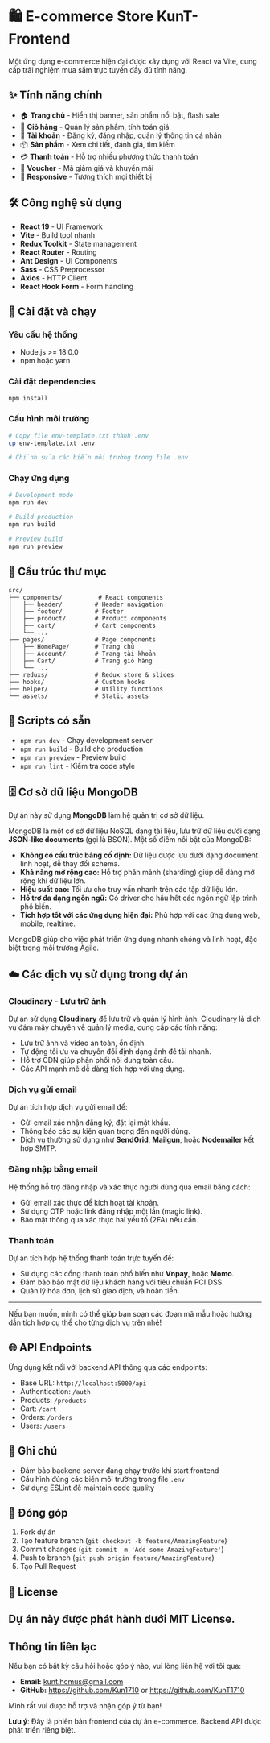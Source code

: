 # 🛍️ E-commerce Store KunT- Frontend

Một ứng dụng e-commerce hiện đại được xây dựng với React và Vite, cung cấp trải nghiệm mua sắm trực tuyến đầy đủ tính năng.

## ✨ Tính năng chính

- 🏠 **Trang chủ** - Hiển thị banner, sản phẩm nổi bật, flash sale
- 🛒 **Giỏ hàng** - Quản lý sản phẩm, tính toán giá
- 👤 **Tài khoản** - Đăng ký, đăng nhập, quản lý thông tin cá nhân
- 📦 **Sản phẩm** - Xem chi tiết, đánh giá, tìm kiếm
- 💳 **Thanh toán** - Hỗ trợ nhiều phương thức thanh toán
- 🎫 **Voucher** - Mã giảm giá và khuyến mãi
- 📱 **Responsive** - Tương thích mọi thiết bị

## 🛠️ Công nghệ sử dụng

- **React 19** - UI Framework
- **Vite** - Build tool nhanh
- **Redux Toolkit** - State management
- **React Router** - Routing
- **Ant Design** - UI Components
- **Sass** - CSS Preprocessor
- **Axios** - HTTP Client
- **React Hook Form** - Form handling

## 🚀 Cài đặt và chạy

### Yêu cầu hệ thống
- Node.js >= 18.0.0
- npm hoặc yarn

### Cài đặt dependencies
```bash
npm install
```

### Cấu hình môi trường
```bash
# Copy file env-template.txt thành .env
cp env-template.txt .env

# Chỉnh sửa các biến môi trường trong file .env
```

### Chạy ứng dụng
```bash
# Development mode
npm run dev

# Build production
npm run build

# Preview build
npm run preview
```

## 📁 Cấu trúc thư mục

```
src/
├── components/          # React components
│   ├── header/         # Header navigation
│   ├── footer/         # Footer
│   ├── product/        # Product components
│   ├── cart/           # Cart components
│   └── ...
├── pages/              # Page components
│   ├── HomePage/       # Trang chủ
│   ├── Account/        # Trang tài khoản
│   ├── Cart/           # Trang giỏ hàng
│   └── ...
├── reduxs/             # Redux store & slices
├── hooks/              # Custom hooks
├── helper/             # Utility functions
└── assets/             # Static assets
```

## 🔧 Scripts có sẵn

- `npm run dev` - Chạy development server
- `npm run build` - Build cho production
- `npm run preview` - Preview build
- `npm run lint` - Kiểm tra code style



## 🗄️ Cơ sở dữ liệu MongoDB

Dự án này sử dụng **MongoDB** làm hệ quản trị cơ sở dữ liệu.

MongoDB là một cơ sở dữ liệu NoSQL dạng tài liệu, lưu trữ dữ liệu dưới dạng **JSON-like documents** (gọi là BSON). Một số điểm nổi bật của MongoDB:

- **Không có cấu trúc bảng cố định:** Dữ liệu được lưu dưới dạng document linh hoạt, dễ thay đổi schema.
- **Khả năng mở rộng cao:** Hỗ trợ phân mảnh (sharding) giúp dễ dàng mở rộng khi dữ liệu lớn.
- **Hiệu suất cao:** Tối ưu cho truy vấn nhanh trên các tập dữ liệu lớn.
- **Hỗ trợ đa dạng ngôn ngữ:** Có driver cho hầu hết các ngôn ngữ lập trình phổ biến.
- **Tích hợp tốt với các ứng dụng hiện đại:** Phù hợp với các ứng dụng web, mobile, realtime.

MongoDB giúp cho việc phát triển ứng dụng nhanh chóng và linh hoạt, đặc biệt trong môi trường Agile.


## ☁️ Các dịch vụ sử dụng trong dự án

### Cloudinary - Lưu trữ ảnh
Dự án sử dụng **Cloudinary** để lưu trữ và quản lý hình ảnh. Cloudinary là dịch vụ đám mây chuyên về quản lý media, cung cấp các tính năng:

- Lưu trữ ảnh và video an toàn, ổn định.
- Tự động tối ưu và chuyển đổi định dạng ảnh để tải nhanh.
- Hỗ trợ CDN giúp phân phối nội dung toàn cầu.
- Các API mạnh mẽ dễ dàng tích hợp với ứng dụng.

### Dịch vụ gửi email
Dự án tích hợp dịch vụ gửi email để:

- Gửi email xác nhận đăng ký, đặt lại mật khẩu.
- Thông báo các sự kiện quan trọng đến người dùng.
- Dịch vụ thường sử dụng như **SendGrid**, **Mailgun**, hoặc **Nodemailer** kết hợp SMTP.

### Đăng nhập bằng email
Hệ thống hỗ trợ đăng nhập và xác thực người dùng qua email bằng cách:

- Gửi email xác thực để kích hoạt tài khoản.
- Sử dụng OTP hoặc link đăng nhập một lần (magic link).
- Bảo mật thông qua xác thực hai yếu tố (2FA) nếu cần.

### Thanh toán
Dự án tích hợp hệ thống thanh toán trực tuyến để:

- Sử dụng các cổng thanh toán phổ biến như **Vnpay**, hoặc **Momo**.
- Đảm bảo bảo mật dữ liệu khách hàng với tiêu chuẩn PCI DSS.
- Quản lý hóa đơn, lịch sử giao dịch, và hoàn tiền.

---

Nếu bạn muốn, mình có thể giúp bạn soạn các đoạn mã mẫu hoặc hướng dẫn tích hợp cụ thể cho từng dịch vụ trên nhé!


## 🌐 API Endpoints

Ứng dụng kết nối với backend API thông qua các endpoints:
- Base URL: `http://localhost:5000/api`
- Authentication: `/auth`
- Products: `/products`
- Cart: `/cart`
- Orders: `/orders`
- Users: `/users`

## 📝 Ghi chú

- Đảm bảo backend server đang chạy trước khi start frontend
- Cấu hình đúng các biến môi trường trong file `.env`
- Sử dụng ESLint để maintain code quality

## 🤝 Đóng góp

1. Fork dự án
2. Tạo feature branch (`git checkout -b feature/AmazingFeature`)
3. Commit changes (`git commit -m 'Add some AmazingFeature'`)
4. Push to branch (`git push origin feature/AmazingFeature`)
5. Tạo Pull Request

## 📄 License

Dự án này được phát hành dưới MIT License.
---
## Thông tin liên lạc

Nếu bạn có bất kỳ câu hỏi hoặc góp ý nào, vui lòng liên hệ với tôi qua:

- **Email:** kunt.hcmus@gmail.com
- **GitHub:** https://github.com/Kun1710 or https://github.com/KunT1710


Mình rất vui được hỗ trợ và nhận góp ý từ bạn!

**Lưu ý**: Đây là phiên bản frontend của dự án e-commerce. Backend API được phát triển riêng biệt.

